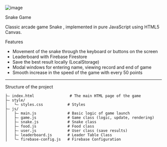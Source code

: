 ![image](https://github.com/user-attachments/assets/f68dd564-13b7-4949-98fe-6527e3827522)


 Snake Game

Classic arcade game Snake , implemented in pure JavaScript using HTML5 Canvas.

 Features

- Movement of the snake through the keyboard or buttons on the screen
- Leaderboard with Firebase Firestore
- Save the best result locally (LocalStorage)
- Modal windows for entering name, viewing record and end of game
- Smooth increase in the speed of the game with every 50 points

---

 Structure of the project

```
├— index.html                # The main HTML page of the game
├— style/
│   └— styles.css           # Styles
├— js/
│   ├— main.js              # Basic logic of game launch
│   ├— game.js              # Game class (logic, update, rendering)
│   ├— snake.js             # Snake class
│   ├— food.js              # Food class
│   ├— user.js              # User class (save results)
│   ├— leaderboard.js       # Leader Table Class 
│   └— firebase-config.js   # Firebase Configuration

```
